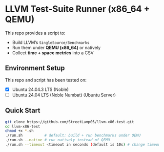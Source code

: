 # LLVM Test-Suite Runner (x86_64 + QEMU)
This repo provides a script to:
- Build LLVM’s `SingleSource/Benchmarks`
- Run them under **QEMU (x86_64)** or natively
- Collect **time + space metrics** into a CSV


## Environment Setup
This repo and script has been tested on:
- [x] Ubuntu 24.04.3 LTS (Noble)
- [ ] Ubuntu 24.04 LTS (Noble Numbat) (Ubuntu Server)

## Quick Start

```bash
git clone https://github.com/StreetLamp05/llvm-x86-test.git
cd llvm-x86-test
chmod +x *.sh
./run.sh          # default: build + run benchmarks under QEMU
./run.sh --native # run natively instead of QEMU
./run.sh --timeout <timeout in seconds (default is 10s) # change timeout settings



